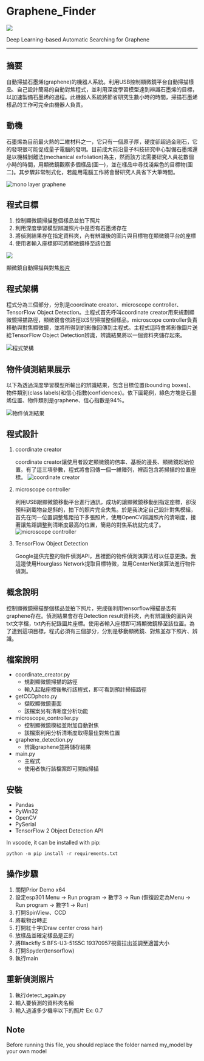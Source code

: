 # Graphene_Finder
<a href="#"><img src="https://img.shields.io/badge/python-v3.6+-blue.svg?logo=python&style=for-the-badge" /></a>

Deep Learning-based Automatic Searching for Graphene

----

## 摘要
自動掃描石墨烯(graphene)的機器人系統。利用USB控制顯微鏡平台自動掃描樣品、自己設計簡易的自動對焦程式，並利用深度學習模型達到辨識石墨烯的目標，以加速製備石墨烯的過程。此機器人系統將節省研究生數小時的時間，掃描石墨烯樣品的工作可完全由機器人負責。

## 動機
石墨烯為目前最火熱的二維材料之一，它只有一個原子厚，硬度卻超過金剛石，它的發現很可能促成量子電腦的發明。目前成大前沿量子科技研究中心製備石墨烯還是以機械剝離法(mechanical exfoliation)為主，然而該方法需要研究人員花數個小時的時間，用顯微鏡觀察多個樣品(圖一)，並在樣品中尋找淺紫色的目標物(圖二)。其步驟非常制式化，若能用電腦工作將會替研究人員省下大筆時間。

![mono layer graphene](https://i.imgur.com/TnGdzdg.png)

## 程式目標
1. 控制顯微鏡掃描整個樣品並拍下照片
2. 利用深度學習模型辨識照片中是否有石墨烯存在
3. 將偵測結果存在指定資料夾，內有辨識後的圖片與目標物在顯微鏡平台的座標
4. 使用者輸入座標即可將顯微鏡移至該位置

![](https://i.imgur.com/TmkKgVM.png)

顯微鏡自動掃描與對焦[影片](https://youtu.be/ObPmyX3FzXE)

## 程式架構
程式分為三個部分，分別是coordinate creator、microscope controller、TensorFlow Object Detection。主程式首先呼叫coordinate creator用來規劃顯微鏡掃描路徑，顯微鏡會依路徑以S型掃描整個樣品。microscope controller負責移動與對焦顯微鏡，並將所得到的影像回傳到主程式。主程式這時會將影像圖片送給TensorFlow Object Detection辨識，辨識結果將以一個資料夾儲存起來。

![程式架構](https://i.imgur.com/w70vTOD.png)

## 物件偵測結果展示
以下為透過深度學習模型所輸出的辨識結果，包含目標位置(bounding boxes)、物件類別(class labels)和信心指數(confidences)。依下圖範例，綠色方塊是石墨烯位置、物件類別是graphene、信心指數是94%。

![物件偵測結果](https://i.imgur.com/SXpvCkP.png)

## 程式設計
1. coordinate creator

    coordinate creator讓使用者設定顯微鏡的倍率、基板的邊長、顯微鏡起始位置。有了這三項參數，程式將會回傳一個一維陣列，裡面包含將掃描的位置座標。
    ![coordinate creator](https://i.imgur.com/gcjoe6W.png)

2. microscope controller

    利用USB跟顯微鏡移動平台進行通訊，成功的讓顯微鏡移動到指定座標，卻沒預料到載物台是斜的，拍下的照片完全失焦。於是我決定自己設計對焦模組，首先在同一位置調整焦距拍下多張照片，使用OpenCV辨識照片的清晰度，接著讓焦距調整到清晰度最高的位置，簡易的對焦系統就完成了。
    ![microscope controller](https://i.imgur.com/ugvOTMX.png)

3. TensorFlow Object Detection

    Google提供完整的物件偵測API，且裡面的物件偵測演算法可以任意更換。我這邊使用Hourglass Network提取目標特徵，並用CenterNet演算法進行物件偵測。

## 概念說明
控制顯微鏡掃描整個樣品並拍下照片，完成後利用tensorflow掃描是否有graphene存在。偵測結果會存在Detection result資料夾，內有辨識後的圖片與txt文字檔，txt內有紀錄圖片座標。使用者輸入座標即可將顯微鏡移至該位置。為了達到這項目標，程式必須有三個部分，分別是移動顯微鏡、對焦並存下照片、辨識。

## 檔案說明
- coordinate_creator.py
    - 規劃顯微鏡掃描的路徑
    - 輸入起點座標後執行該程式，即可看到預計掃描路徑
- getCCDphoto.py
    - 擷取顯微鏡畫面
	- 該檔案另有清晰度分析功能
- microscope_controller.py
    - 控制顯微鏡模組並附加自動對焦
	- 該檔案利用分析清晰度取得最佳對焦位置
- graphene_detection.py
    - 辨識graphene並將儲存結果
- main.py
    - 主程式
    - 使用者執行該檔案即可開始掃描

## 安裝
- Pandas
- PyWin32
- OpenCV
- PySerial
- TensorFlow 2 Object Detection API

In vscode, it can be installed with pip:

    python -m pip install -r requirements.txt

## 操作步驟
1. 關閉Prior Demo x64
2. 設定esp301
	Menu → Run program → 數字3 → Run
	(恢復設定為Menu → Run program → 數字1 → Run)
3. 打開SpinView、CCD
4. 將載物台轉正
5. 打開紅十字(Draw center cross hair)
6. 放樣品並確定樣品是正的
4. 將Blackfly S BFS-U3-51S5C 19370957視窗拉出並調至適當大小
4. 打開Spyder(tensorflow)
5. 執行main

## 重新偵測照片
1. 執行detect_again.py
2. 輸入要偵測的資料夾名稱
3. 輸入過濾多少機率以下的照片 Ex: 0.7

## Note
Before running this file, you should replace the folder named my_model by your own model